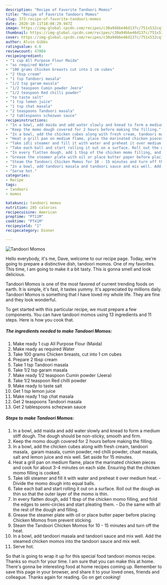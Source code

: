 ```yaml
---
description: "Recipe of Favorite Tandoori Momos"
title: "Recipe of Favorite Tandoori Momos"
slug: 373-recipe-of-favorite-tandoori-momos
date: 2020-10-11T18:08:29.947Z
image: https://img-global.cpcdn.com/recipes/c30a94bbe46d137c/751x532cq70/tandoori-momos-recipe-main-photo.jpg
thumbnail: https://img-global.cpcdn.com/recipes/c30a94bbe46d137c/751x532cq70/tandoori-momos-recipe-main-photo.jpg
cover: https://img-global.cpcdn.com/recipes/c30a94bbe46d137c/751x532cq70/tandoori-momos-recipe-main-photo.jpg
author: Alvin Gibbs
ratingvalue: 4.6
reviewcount: 47004
recipeingredient:
- "1 cup All Purpose Flour Maida"
- "as required Water"
- "100 grams Chicken breasts cut into 1 cm cubes"
- "2 tbsp cream"
- "1 tsp Tandoori masala"
- "1/2 tsp garam masala"
- "1/2 teaspoon Cumin powder Jeera"
- "1/2 teaspoon Red chilli powder"
- "to taste salt"
- "1 tsp lemon juice"
- "1 tsp chat masala"
- "2 teaspoons Tandoori masala"
- "2 tablespoons schezwan sauce"
recipeinstructions:
- "In a bowl, add maida and add water slowly and knead to form a medium stiff dough. The dough should be non-sticky, smooth and firm."
- "Keep the momo dough covered for 2 hours before making the filling."
- "In a bowl, add the chicken cubes along with fresh cream, tandoori masala,  garam masala, cumin powder, red chilli powder, chaat masala, salt and lemon juice and mix well. Set aside for 15 minutes."
- "Heat a grill pan on medium flame, place the marinated chicken pieces and cook for about 3-4 minutes on each side. Ensuring that the chicken momo filling is cooked."
- "Take idli steamer and fill it with water and preheat it over medium heat. Divide the momo dough into equal balls."
- "Take each ball and start rolling it out on a surface. Roll out the dough as thin so that the outer layer of the momo is thin."
- "In every flatten dough, add 1 tbsp of the chicken momo filling, and fold the edges to semi-circles and start pleating them. Do the same with all the rest of the dough and filling."
- "Grease the steamer plate with oil or place butter paper before placing Chicken Momos from prevent sticking."
- "Steam the Tandoori Chicken Momos for 10 - 15 minutes and turn off the heat."
- "In a bowl, add tandoori masala and tandoori sauce and mix well. Add the steamed chicken momos into the tandoori sauce and mix well."
- "Serve hot."
categories:
- Recipe
tags:
- tandoori
- momos

katakunci: tandoori momos 
nutrition: 285 calories
recipecuisine: American
preptime: "PT11M"
cooktime: "PT41M"
recipeyield: "1"
recipecategory: Dinner

---
```



![Tandoori Momos](https://img-global.cpcdn.com/recipes/c30a94bbe46d137c/751x532cq70/tandoori-momos-recipe-main-photo.jpg)

Hello everybody, it's me, Dave, welcome to our recipe page. Today, we're going to prepare a distinctive dish, tandoori momos. One of my favorites. This time, I am going to make it a bit tasty. This is gonna smell and look delicious.



Tandoori Momos is one of the most favored of current trending foods on earth. It is simple, it's fast, it tastes yummy. It's appreciated by millions daily. Tandoori Momos is something that I have loved my whole life. They are fine and they look wonderful.


To get started with this particular recipe, we must prepare a few components. You can have tandoori momos using 13 ingredients and 11 steps. Here is how you cook that.

<!--inarticleads1-->

##### The ingredients needed to make Tandoori Momos:

1. Make ready 1 cup All Purpose Flour (Maida)
1. Make ready as required Water
1. Take 100 grams Chicken breasts, cut into 1 cm cubes
1. Prepare 2 tbsp cream
1. Take 1 tsp Tandoori masala
1. Take 1/2 tsp garam masala
1. Make ready 1/2 teaspoon Cumin powder (Jeera)
1. Take 1/2 teaspoon Red chilli powder
1. Make ready to taste salt
1. Get 1 tsp lemon juice
1. Make ready 1 tsp chat masala
1. Get 2 teaspoons Tandoori masala
1. Get 2 tablespoons schezwan sauce




<!--inarticleads2-->

##### Steps to make Tandoori Momos:

1. In a bowl, add maida and add water slowly and knead to form a medium stiff dough. The dough should be non-sticky, smooth and firm.
1. Keep the momo dough covered for 2 hours before making the filling.
1. In a bowl, add the chicken cubes along with fresh cream, tandoori masala,  garam masala, cumin powder, red chilli powder, chaat masala, salt and lemon juice and mix well. Set aside for 15 minutes.
1. Heat a grill pan on medium flame, place the marinated chicken pieces and cook for about 3-4 minutes on each side. Ensuring that the chicken momo filling is cooked.
1. Take idli steamer and fill it with water and preheat it over medium heat. - Divide the momo dough into equal balls.
1. Take each ball and start rolling it out on a surface. Roll out the dough as thin so that the outer layer of the momo is thin.
1. In every flatten dough, add 1 tbsp of the chicken momo filling, and fold the edges to semi-circles and start pleating them. - Do the same with all the rest of the dough and filling.
1. Grease the steamer plate with oil or place butter paper before placing Chicken Momos from prevent sticking.
1. Steam the Tandoori Chicken Momos for 10 - 15 minutes and turn off the heat.
1. In a bowl, add tandoori masala and tandoori sauce and mix well. Add the steamed chicken momos into the tandoori sauce and mix well.
1. Serve hot.




So that is going to wrap it up for this special food tandoori momos recipe. Thanks so much for your time. I am sure that you can make this at home. There's gonna be interesting food at home recipes coming up. Remember to save this page in your browser, and share it to your loved ones, friends and colleague. Thanks again for reading. Go on get cooking!
